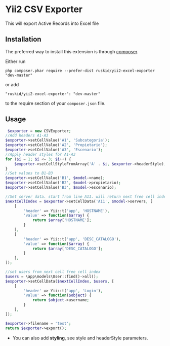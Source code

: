 # Yii2 CSV Exporter
This will export Active Records into Excel file

Installation
------------

The preferred way to install this extension is through [composer](http://getcomposer.org/download/).

Either run

```
php composer.phar require --prefer-dist ruskid/yii2-excel-exporter "dev-master"
```

or add

```
"ruskid/yii2-excel-exporter": "dev-master"
```

to the require section of your `composer.json` file.

Usage
-----

```php
 $exporter = new CSVExporter;
//Add headers A1-A3
$exporter->setCellValue('A1', 'Subcategoria');
$exporter->setCellValue('A2', 'Propietario');
$exporter->setCellValue('A3', 'Escenario');
//Apply header styles for A1-A3
for ($i = 1; $i <= 3; $i++) {
    $exporter->setCellStyleFromArray('A' . $i, $exporter->headerStyle);
}
//Set values to B1-B3
$exporter->setCellValue('B1', $model->name);
$exporter->setCellValue('B2', $model->propietario);
$exporter->setCellValue('B3', $model->escenario);

//Set server data. start from line A11. will return next free cell index
$nextCellIndex = $exporter->setCellData('A11', $model->servers, [
    [
        'header' => Yii::t('app', 'HOSTNAME'),
        'value' => function($array) {
            return $array['HOSTNAME'];
        }
    ],
    [
        'header' => Yii::t('app', 'DESC_CATALOGO'),
        'value' => function($array) {
            return $array['DESC_CATALOGO'];
        }
    ],
]);

//set users from next cell free cell index
$users = \app\models\User::find()->all();
$exporter->setCellData($nextCellIndex, $users, [
    [
        'header' => Yii::t('app', 'Login'),
        'value' => function($object) {
            return $object->username;
        }
    ],
]);

$exporter->filename = 'test';
return $exporter->export();
```
- You can also add <b>styling</b>, see style and headerStyle parameters. 